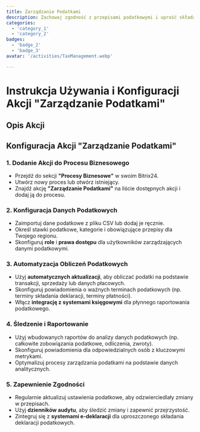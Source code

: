 ```yaml
---
title: Zarządzanie Podatkami
description: Zachowaj zgodność z przepisami podatkowymi i uprość składanie deklaracji.
categories: 
  - 'category_1'
  - 'category_2'
badges: 
  - 'badge_2'
  - 'badge_3'
avatar: '/activities/TaxManagement.webp'

---
```


# Instrukcja Używania i Konfiguracji Akcji "Zarządzanie Podatkami"

## Opis Akcji

## **Konfiguracja Akcji "Zarządzanie Podatkami"**

### 1. Dodanie Akcji do Procesu Biznesowego
- Przejdź do sekcji **"Procesy Biznesowe"** w swoim Bitrix24.
- Utwórz nowy proces lub otwórz istniejący.
- Znajdź akcję **"Zarządzanie Podatkami"** na liście dostępnych akcji i dodaj ją do procesu.

### 2. Konfiguracja Danych Podatkowych
- Zaimportuj dane podatkowe z pliku CSV lub dodaj je ręcznie.
- Określ stawki podatkowe, kategorie i obowiązujące przepisy dla Twojego regionu.
- Skonfiguruj **role** i **prawa dostępu** dla użytkowników zarządzających danymi podatkowymi.

### 3. Automatyzacja Obliczeń Podatkowych
- Użyj **automatycznych aktualizacji**, aby obliczać podatki na podstawie transakcji, sprzedaży lub danych płacowych.
- Skonfiguruj powiadomienia o ważnych terminach podatkowych (np. terminy składania deklaracji, terminy płatności).
- Włącz **integrację z systemami księgowymi** dla płynnego raportowania podatkowego.

### 4. Śledzenie i Raportowanie
- Użyj wbudowanych raportów do analizy danych podatkowych (np. całkowite zobowiązania podatkowe, odliczenia, zwroty).
- Skonfiguruj powiadomienia dla odpowiedzialnych osób z kluczowymi metrykami.
- Optymalizuj procesy zarządzania podatkami na podstawie danych analitycznych.

### 5. Zapewnienie Zgodności
- Regularnie aktualizuj ustawienia podatkowe, aby odzwierciedlały zmiany w przepisach.
- Użyj **dzienników audytu**, aby śledzić zmiany i zapewnić przejrzystość.
- Zintegruj się z **systemami e-deklaracji** dla uproszczonego składania deklaracji podatkowych.